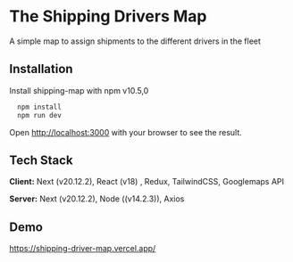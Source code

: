 
# The Shipping Drivers Map

A simple map to assign shipments to the different drivers in the fleet


## Installation

Install shipping-map with npm v10.5,0

```bash
  npm install
  npm run dev
```
Open [http://localhost:3000](http://localhost:3000) with your browser to see the result.


## Tech Stack

**Client:** Next (v20.12.2), React (v18) , Redux, TailwindCSS, Googlemaps API

**Server:** Next (v20.12.2), Node ((v14.2.3)), Axios


## Demo

https://shipping-driver-map.vercel.app/



